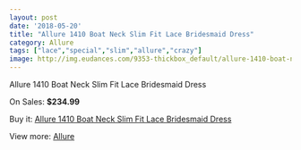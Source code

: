 ```yaml
---
layout: post
date: '2018-05-20'
title: "Allure 1410 Boat Neck Slim Fit Lace Bridesmaid Dress"
category: Allure 
tags: ["lace","special","slim","allure","crazy"]
image: http://img.eudances.com/9353-thickbox_default/allure-1410-boat-neck-slim-fit-lace-bridesmaid-dress.jpg
---
```

Allure 1410 Boat Neck Slim Fit Lace Bridesmaid Dress

On Sales: **$234.99**
<a href="https://www.eudances.com/en/allure/3122-allure-1410-boat-neck-slim-fit-lace-bridesmaid-dress.html"><amp-img layout="responsive" width="600" height="600" src="//img.eudances.com/9353-thickbox_default/allure-1410-boat-neck-slim-fit-lace-bridesmaid-dress.jpg" alt="Allure 1410 Boat Neck Slim Fit Lace Bridesmaid Dress 0" /></a>
<a href="https://www.eudances.com/en/allure/3122-allure-1410-boat-neck-slim-fit-lace-bridesmaid-dress.html"><amp-img layout="responsive" width="600" height="600" src="//img.eudances.com/9356-thickbox_default/allure-1410-boat-neck-slim-fit-lace-bridesmaid-dress.jpg" alt="Allure 1410 Boat Neck Slim Fit Lace Bridesmaid Dress 1" /></a>
<a href="https://www.eudances.com/en/allure/3122-allure-1410-boat-neck-slim-fit-lace-bridesmaid-dress.html"><amp-img layout="responsive" width="600" height="600" src="//img.eudances.com/9355-thickbox_default/allure-1410-boat-neck-slim-fit-lace-bridesmaid-dress.jpg" alt="Allure 1410 Boat Neck Slim Fit Lace Bridesmaid Dress 2" /></a>
<a href="https://www.eudances.com/en/allure/3122-allure-1410-boat-neck-slim-fit-lace-bridesmaid-dress.html"><amp-img layout="responsive" width="600" height="600" src="//img.eudances.com/9354-thickbox_default/allure-1410-boat-neck-slim-fit-lace-bridesmaid-dress.jpg" alt="Allure 1410 Boat Neck Slim Fit Lace Bridesmaid Dress 3" /></a>

Buy it: [Allure 1410 Boat Neck Slim Fit Lace Bridesmaid Dress](https://www.eudances.com/en/allure/3122-allure-1410-boat-neck-slim-fit-lace-bridesmaid-dress.html "Allure 1410 Boat Neck Slim Fit Lace Bridesmaid Dress")

View more: [Allure ](https://www.eudances.com/en/53-allure "Allure ")